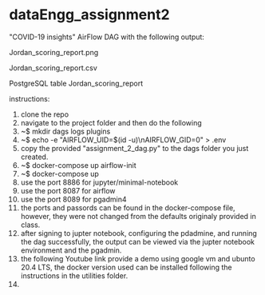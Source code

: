 # dataEngg_assignment2

"COVID-19 insights" AirFlow DAG with the following output: 

Jordan_scoring_report.png

Jordan_scoring_report.csv

PostgreSQL table Jordan_scoring_report


instructions:
1. clone the repo
2. navigate to the project folder and then do the following
3. ~$ mkdir dags logs plugins 
4. ~$ echo -e "AIRFLOW_UID=$(id -u)\nAIRFLOW_GID=0" > .env
5. copy the provided "assignment_2_dag.py" to the dags folder you just created.
6. ~$ docker-compose up airflow-init
7. ~$ docker-compose up
8. use the port 8886 for jupyter/minimal-notebook
9. use the port 8087 for airflow
10. use the port 8089 for pgadmin4
11. the ports and passords can be found in the docker-compose file, however, they were not changed from the defaults originaly provided in class.
12. after signing to jupter notebook, configuring the pdadmine, and running the dag successfully, the output can be viewed via the jupter notebook environment and the pgadmin.
13. the following Youtube link provide a demo using google vm and ubunto 20.4 LTS, the docker version used can be installed following the instructions in the utilities folder.
14.   
